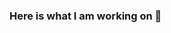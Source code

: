 ### Here is what I am working on 👋

<!--
**maheshruparel/maheshruparel** is a ✨ _special_ ✨ repository because its `README.md` (this file) appears on your GitHub profile.

Here are some ideas to get you started:

- 🔭 I’m currently working on ... NodeJS
- 🌱 I’m currently learning ...React
- 👯 I’m looking to collaborate on ... React
- 🤔 I’m looking for help with ... TypeScript 
- 💬 Ask me about ... Anything
- 📫 How to reach me: ... maheshruparel@gmail.com
- 😄 Pronouns: ... He/His
- ⚡ Fun fact: ... I am half finish
-->
